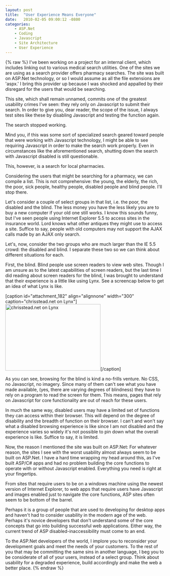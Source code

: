```yaml
---
layout: post
title:  "User Experience Means Everyone"
date:   2010-02-05 09:00:12 -0800
categories:
    - ASP.Net
    - Coding
    - Javascript
    - Site Architecture
    - User Experience
---
```

{% raw %}
I've been working on a project for an internal client, which includes linking out to various medical search utilities.  One of the sites we are using as a search provider offers pharmacy searches.  The site was built on ASP.Net technology, or so I would assume as all the file extensions are 'aspx.'  I bring this provider up because I was shocked and appalled by their disregard for the users that would be searching.

This site, which shall remain unnamed, commits one of the greatest usability crimes I've seen: they rely only on Javascript to submit their search.  In order to give you, dear reader, the scope of the issue, I always test sites like these by disabling Javascript and testing the function again.

The search stopped working.<!--more-->

Mind you, if this was some sort of specialized search geared toward people that were working with Javascript technology, I might be able to see requiring Javascript in order to make the search work properly.  Even in circumstances like the aforementioned search, shutting down the search with Javascript disabled is still questionable.

This, however, is a search for local pharmacies.

Considering the users that might be searching for a pharmacy, we can compile a list.  This is not comprehensive: the young, the elderly, the rich, the poor, sick people, healthy people, disabled people and blind people.  I'll stop there.

Let's consider a couple of select groups in that list, i.e. the poor, the disabled and the blind.  The less money you have the less likely you are to buy a new computer if your old one still works.  I know this sounds funny, but I've seen people using Internet Explorer 5.5 to access sites in the insurance world.  Lord knows what other antiques they might use to access a site.  Suffice to say, people with old computers may not support the AJAX calls made by an AJAX only search.

Let's, now, consider the two groups who are much larger than the  IE 5.5 crowd: the disabled and blind.  I separate these two so we can think about different situations for each.

First, the blind.  Blind people use screen readers to view web sites. Though I am unsure as to the latest capabilities of screen readers, but the last time I did reading about screen readers for the blind, I was brought to understand that their experience is a little like using Lynx.  See a screencap below to get an idea of what Lynx is like.

[caption id="attachment_182" align="alignnone" width="300" caption="chrisstead.net on Lynx"]<a href="http://www.chrisstead.net/assets/uploads/2010/02/lynx1.png"><img src="http://www.chrisstead.net/assets/uploads/2010/02/lynx1-300x210.png" alt="chrisstead.net on Lynx" width="300" height="210" class="size-medium wp-image-182" /></a>[/caption]

As you can see, browsing for the blind is kind a no-frills venture.  No CSS, no Javascript, no imagery.  Since many of them can't see what you have made available, (yes, there are varying degrees of blindness) they have to rely on a program to read the screen for them.  This means, pages that rely on Javascript for core functionality are out of reach for these users.

In much the same way, disabled users may have a limited set of functions they can access within their browser.  This will depend on the degree of disability and the breadth of function on their browser.  I can't and won't say what a disabled browsing experience is like since I am not disabled and the experience varies so widely it's not possible to pin down what the overall experience is like.  Suffice to say, it is limited.

Now, the reason I mentioned the site was built on ASP.Net:  For whatever reason, the sites I see with the worst usability almost always seem to be built on ASP.Net.  I have a hard time wrapping my head around this, as I've built ASP/C# apps and had no problem building the core functions to operate with or without Javascript enabled.  Everything you need is right at your fingertips.

From sites that require users to be on a windows machine using the newest version of Internet Explorer, to web apps that require users have Javascript and images enabled just to navigate the core functions, ASP sites often seem to be bottom of the barrel.

Perhaps it is a group of people that are used to developing for desktop apps and haven't had to consider usability in the modern age of the web.  Perhaps it's novice developers that don't understand some of the core concepts that go into building successful web applications.  Either way, the current trend of ASP disabled-inaccessibility must come to an end.

To the ASP.Net developers of the world, I implore you to reconsider your development goals and meet the needs of your customers.  To the rest of you that may be committing the same sins in another language, I beg you to be considerate of all of your users, instead of a select group.  Think about usability for a degraded experience, build accordingly and make the web a better place.
{% endraw %}
    